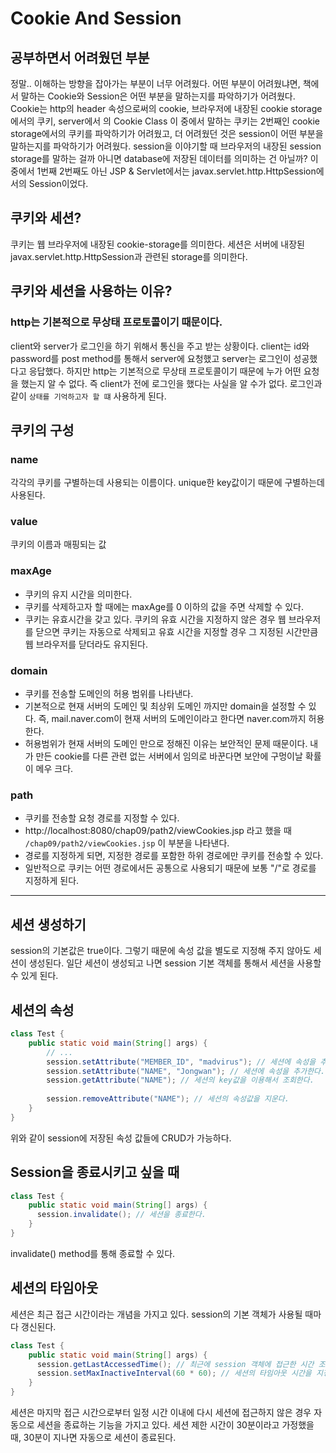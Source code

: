 # Cookie And Session

## 공부하면서 어려웠던 부분
정말.. 이해하는 방향을 잡아가는 부분이 너무 어려웠다. 어떤 부분이 어려웠냐면, 책에서 말하는 Cookie와 Session은 어떤 부분을 말하는지를 파악하기가 어려웠다.
Cookie는 http의 header 속성으로써의 cookie, 브라우저에 내장된 cookie storage에서의 쿠키, server에서 의 Cookie Class 이 중에서 말하는 쿠키는 2번째인 cookie storage에서의 쿠키를 파악하기가 어려웠고,
더 어려웠던 것은 session이 어떤 부분을 말하는지를 파악하기가 어려웠다. session을 이야기할 때  브라우저의 내장된 session storage를 말하는 걸까 아니면 database에 저장된 데이터를 의미하는 건 아닐까? 이 중에서 1번째 2번째도 아닌
JSP & Servlet에서는 javax.servlet.http.HttpSession에서의 Session이었다.

## 쿠키와 세션?
쿠키는 웹 브라우저에 내장된 cookie-storage를 의미한다.
세션은 서버에 내장된 javax.servlet.http.HttpSession과 관련된 storage를 의미한다.

## 쿠키와 세션을 사용하는 이유?

### http는 기본적으로 무상태 프로토콜이기 때문이다.

client와 server가 로그인을 하기 위해서 통신을 주고 받는 상황이다.
client는 id와 password를 post method를 통해서 server에 요청했고 server는 로그인이 성공했다고 응답했다.
하지만 http는 기본적으로 무상태 프로토콜이기 때문에 누가 어떤 요청을 했는지 알 수 없다. 즉 client가 전에 로그인을 했다는 사실을 알 수가 없다. 
로그인과 같이 `상태를 기억하고자 할 떄` 사용하게 된다.


## 쿠키의 구성
### name
각각의 쿠키를 구별하는데 사용되는 이름이다. unique한 key값이기 때문에 구별하는데 사용된다.

### value
쿠키의 이름과 매핑되는 값

### maxAge
* 쿠키의 유지 시간을 의미한다.
* 쿠키를 삭제하고자 할 때에는 maxAge를 0 이하의 값을 주면 삭제할 수 있다.
* 쿠키는 유효시간을 갖고 있다. 쿠키의 유효 시간을 지정하지 않은 경우 웹 브라우저를 닫으면 쿠키는 자동으로 삭제되고 유효 시간을 지정할 경우 그 지정된 시간만큼 웹 브라우저를 닫더라도 유지된다.

### domain
* 쿠키를 전송할 도메인의 허용 범위를 나타낸다.
* 기본적으로 현재 서버의 도메인 및 최상위 도메인 까지만 domain을 설정할 수 있다. 즉, mail.naver.com이 현재 서버의 도메인이라고 한다면 naver.com까지 허용한다.
* 허용범위가 현재 서버의 도메인 만으로 정해진 이유는 보안적인 문제 때문이다. 내가 만든 cookie를 다른 관련 없는 서버에서 임의로 바꾼다면 보안에 구멍이날 확률이 메우 크다.

### path
* 쿠키를 전송할 요청 경로를 지정할 수 있다.
* http://localhost:8080/chap09/path2/viewCookies.jsp 라고 했을 때 `/chap09/path2/viewCookies.jsp` 이 부분을 나타낸다.
* 경로를 지정하게 되면, 지정한 경로를 포함한 하위 경로에만 쿠키를 전송할 수 있다. 
* 일반적으로 쿠키는 어떤 경로에서든 공통으로 사용되기 때문에 보통 "/"로 경로를 지정하게 된다.

---

## 세션 생성하기
session의 기본값은 true이다. 
그렇기 때문에 속성 값을 별도로 지정해 주지 않아도 세션이 생성된다. 일단 세션이 생성되고 나면 session 기본 객체를 통해서 세션을 사용할 수 있게 된다.

## 세션의 속성

```java
class Test {
	public static void main(String[] args) {
		// ...
        session.setAttribute("MEMBER_ID", "madvirus"); // 세션에 속성을 추가한다.
        session.setAttribute("NAME", "Jongwan"); // 세션에 속성을 추가한다.
        session.getAttribute("NAME"); // 세션의 key값을 이용해서 조회한다.
      
        session.removeAttribute("NAME"); // 세션의 속성값을 지운다.
	}
}
```
위와 같이  session에 저장된 속성 값들에 CRUD가 가능하다.

## Session을 종료시키고 싶을 때 
```java
class Test {
	public static void main(String[] args) {
      session.invalidate(); // 세션을 종료한다. 
	}
}
```

invalidate() method를 통해 종료할 수 있다.


## 세션의 타임아웃

세션은 최근 접근 시간이라는 개념을 가지고 있다.
session의 기본 객체가 사용될 때마다 갱신된다.

```java
class Test {
	public static void main(String[] args) {
      session.getLastAccessedTime(); // 최근에 session 객체에 접근한 시간 조회
      session.setMaxInactiveInterval(60 * 60); // 세션의 타임아웃 시간을 지정할 경우(초 단위)
	}
}
```
세션은 마지막 접근 시간으로부터 일정 시간 이내에 다시 세션에 접근하지 않은 경우 자동으로 세션을 종료하는 기능을 가지고 있다.
세션 제한 시간이 30분이라고 가정했을 때,  30분이 지나면 자동으로 세션이 종료된다.